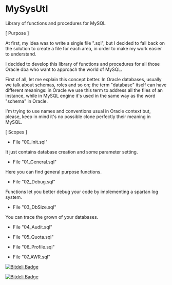 # MySysUtl
Library of functions and procedures for MySQL

[ Purpose ]

At first, my idea was to write a single file ".sql", but I decided to fall back
on the solution to create a file for each area, in order to make my work easier
to understand.

I decided to develop this library of functions and procedures for all those
Oracle dba who want to approach the world of MySQL.

First of all, let me explain this concept better.
In Oracle databases, usually we talk about schemas, roles and so on; the term
"database" itself can have different meanings: in Oracle we use this term to
address all the files of an instance, while in MySQL engine it's used in the
same way as the word "schema" in Oracle.

I'm trying to use names and conventions usual in Oracle context but, please,
keep in mind it's no possible clone perfectly their meaning in MySQL.

[ Scopes ]

- File "00_Init.sql"

It just contains database creation and some parameter setting.

- File "01_General.sql"

Here you can find general purpose functions.

- File "02_Debug.sql"

Functions let you better debug your code by implementing a spartan log system.

- File "03_DbSize.sql"

You can trace the grown of your databases.

- File "04_Audit.sql"

- File "05_Quota.sql"

- File "06_Profile.sql"

- File "07_AWR.sql"



[![Bitdeli Badge](https://d2weczhvl823v0.cloudfront.net/EnricoCairo/mysysutl/trend.png)](https://bitdeli.com/free "Bitdeli Badge")



[![Bitdeli Badge](https://d2weczhvl823v0.cloudfront.net/EnricoCairo/mysysutl/trend.png)](https://bitdeli.com/free "Bitdeli Badge")

